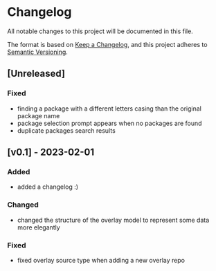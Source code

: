 # Changelog

All notable changes to this project will be documented in this file.

The format is based on [Keep a Changelog](https://keepachangelog.com/en/1.0.0/),
and this project adheres to [Semantic Versioning](https://semver.org/spec/v2.0.0.html).

## [Unreleased]

### Fixed

- finding a package with a different letters casing than the original package name
- package selection prompt appears when no packages are found
- duplicate packages search results


## [v0.1] - 2023-02-01

### Added

- added a changelog :)

### Changed

- changed the structure of the overlay model to represent some data more elegantly

### Fixed

- fixed overlay source type when adding a new overlay repo

